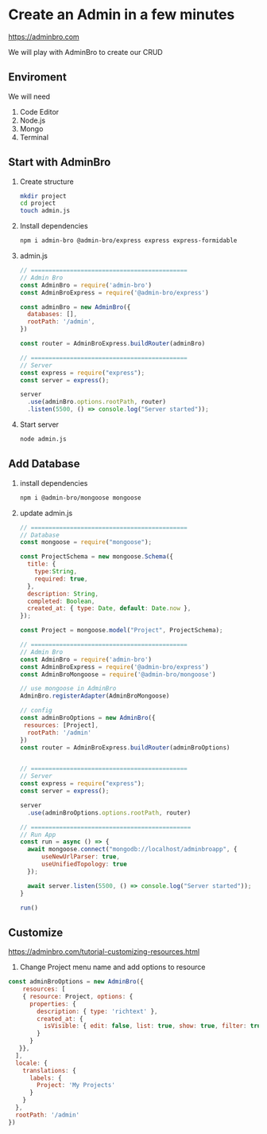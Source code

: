 # Create an Admin in a few minutes

https://adminbro.com

We will play with AdminBro to create our CRUD

## Enviroment

We will need

1. Code Editor
2. Node.js
3. Mongo
4. Terminal



## Start with AdminBro

1. Create structure

   ```sh
   mkdir project
   cd project
   touch admin.js
   ```

2. Install dependencies

   ```sh
   npm i admin-bro @admin-bro/express express express-formidable
   ```

3. admin.js

   ```js
   // ============================================
   // Admin Bro
   const AdminBro = require('admin-bro')
   const AdminBroExpress = require('@admin-bro/express')

   const adminBro = new AdminBro({
     databases: [],
     rootPath: '/admin',
   })

   const router = AdminBroExpress.buildRouter(adminBro)

   // ============================================
   // Server
   const express = require("express");
   const server = express();

   server
     .use(adminBro.options.rootPath, router)
     .listen(5500, () => console.log("Server started"));
   ```

4. Start server

   ```sh
   node admin.js
   ```



## Add Database

1. install dependencies

   ```sh
   npm i @admin-bro/mongoose mongoose
   ```

2. update admin.js

   ```js
   // ============================================
   // Database
   const mongoose = require("mongoose");

   const ProjectSchema = new mongoose.Schema({
     title: {
       type:String,
       required: true,
     },
     description: String,
     completed: Boolean,
     created_at: { type: Date, default: Date.now },
   });

   const Project = mongoose.model("Project", ProjectSchema);

   // ============================================
   // Admin Bro
   const AdminBro = require('admin-bro')
   const AdminBroExpress = require('@admin-bro/express')
   const AdminBroMongoose = require('@admin-bro/mongoose')

   // use mongoose in AdminBro
   AdminBro.registerAdapter(AdminBroMongoose)

   // config
   const adminBroOptions = new AdminBro({
   	resources: [Project],
     rootPath: '/admin'
   })
   const router = AdminBroExpress.buildRouter(adminBroOptions)


   // ============================================
   // Server
   const express = require("express");
   const server = express();

   server
     .use(adminBroOptions.options.rootPath, router)

   // =============================================
   // Run App
   const run = async () => {
     await mongoose.connect("mongodb://localhost/adminbroapp", {
         useNewUrlParser: true,
         useUnifiedTopology: true
     });

     await server.listen(5500, () => console.log("Server started"));
   }

   run()
   ```



## Customize

https://adminbro.com/tutorial-customizing-resources.html

1. Change Project menu name and add options to resource

```js
const adminBroOptions = new AdminBro({
	resources: [
    { resource: Project, options: {
      properties: {
        description: { type: 'richtext' },
        created_at: {
          isVisible: { edit: false, list: true, show: true, filter: true }
        }
      }
   }},
  ],
  locale: {
    translations: {
      labels: {
        Project: 'My Projects'
      }
    }
  },
  rootPath: '/admin'
})
```

